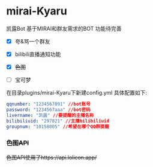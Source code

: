 # mirai-Kyaru
凯露Bot
基于MIRAI和群友需求的BOT 功能待完善

- [x] 夸&骂一个群友
- [x] bilibili直播通知功能
- [x] ~~色图~~
- [ ] 宝可梦

 
 在目录plugins/mirai-Kyaru下新建config.yml
 具体配置如下:
 ```yml
qqnumber: "1234567891" //bot账号
password: "1234567aaa" //bot密码
livername: "凯露" //要提醒的主播名称
bilibiliuid: "297821" //主播bilibiliuid
groupnum: "10158005" //希望在哪个QQ群提醒
 ```
 ### ~~色图API~~
 ~~色图API使用了https://api.lolicon.app/~~
